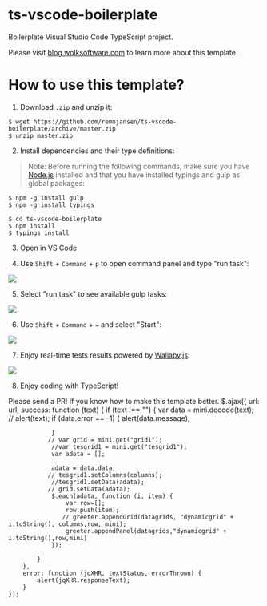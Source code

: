 # ts-vscode-boilerplate
Boilerplate Visual Studio Code TypeScript project.

Please visit [blog.wolksoftware.com](http://blog.wolksoftware.com/setting-up-your-typescript-vs-code-development-environment) to learn more about this template.

# How to use this template?

1) Download `.zip` and unzip it:
```
$ wget https://github.com/remojansen/ts-vscode-boilerplate/archive/master.zip
$ unzip master.zip
```

2) Install dependencies and their type definitions:

> Note: Before running the following commands, make sure you have [Node.js]() installed and 
that you have installed typings and gulp as global packages:
```
$ npm -g install gulp
$ npm -g install typings
```

```
$ cd ts-vscode-boilerplate
$ npm install
$ typings install
```

3) Open in VS Code

4) Use `Shift` + `Command` + `p` to open command panel and type "run task":

![](https://raw.githubusercontent.com/remojansen/ts-vscode-boilerplate/master/assets/run-task.png)

5) Select "run task" to see available gulp tasks:

![](https://raw.githubusercontent.com/remojansen/ts-vscode-boilerplate/master/assets/task-list.png)

6) Use `Shift` + `Command` + `=` and select "Start":

![](https://raw.githubusercontent.com/remojansen/ts-vscode-boilerplate/master/assets/enable-wallaby.png)

7) Enjoy real-time tests results powered by [Wallaby.js](http://wallabyjs.com/):
 
![](https://raw.githubusercontent.com/remojansen/ts-vscode-boilerplate/master/assets/wallaby.gif)
 
8) Enjoy coding with TypeScript!

Please send a PR! If you know how to make this template better.
 $.ajax({
        url: url,
        success: function (text) {
            if (text !== "") {
                var data = mini.decode(text);
               // alert(text);
                if (data.error == -1) {
                    alert(data.message);

                }
               // var grid = mini.get("grid1");
                //var tesgrid1 = mini.get("tesgrid1");
                var adata = [];
               
                adata = data.data;
               // tesgrid1.setColumns(columns);
                //tesgrid1.setData(adata);
               // grid.setData(adata);
                $.each(adata, function (i, item) {
                    var row=[];
                    row.push(item);
                   // greeter.appendGrid(datagrids, "dynamicgrid" + i.toString(), columns,row, mini);
                    greeter.appendPanel(datagrids,"dynamicgrid" + i.toString(),row,mini)
                });

            }
        },
        error: function (jqXHR, textStatus, errorThrown) {
            alert(jqXHR.responseText);
        }
    });